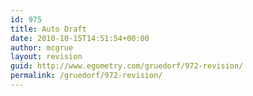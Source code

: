 ```yaml
---
id: 975
title: Auto Draft
date: 2010-10-15T14:51:54+00:00
author: mcgrue
layout: revision
guid: http://www.egometry.com/gruedorf/972-revision/
permalink: /gruedorf/972-revision/
---
```

